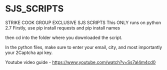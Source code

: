 # SJS_SCRIPTS
STRIKE COOK GROUP EXCLUSIVE SJS SCRIPTS
This ONLY runs on python 2.7
Firstly, use pip install requests and pip install names

then cd into the folder where you downloaded the script.

In the python files, make sure to enter your email, city, and most importantly your 2Captcha api key.


Youtube video guide - https://www.youtube.com/watch?v=Ss7al4m4cd0
